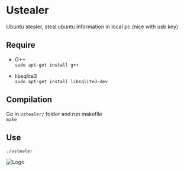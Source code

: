 # Ustealer
Ubuntu stealer, steal ubuntu information in local pc (nice with usb key)

## Require
- G++  
`sudo apt-get install g++`

- libsqlite3  
`sudo apt-get install libsqlite3-dev`
## Compilation
Go in `Ustealer/` folder and run makefile  
`make`

## Use
`./ustealer`


![Logo](http://i.imgur.com/Vjhj5uE.png)

